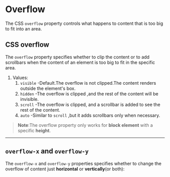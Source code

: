 # Overflow
The CSS `overflow` property controls what happens to content that is too big to fit into an area.

## CSS overflow
The `overflow` property specifies whether to clip the content or to add scrollbars when the content of an element is too big to fit in the specific area.
1. Values:
   1. `visible` -Default.The overflow is not clipped.The content renders outside the element's box.
   2. `hidden` -The overflow is clipped ,and the rest of the content will be invisible.
   3. `scroll` -The overflow is clipped, and a scrollbar is added to see the rest of the content.
   4. `auto` -Similar to `scroll` ,but it adds scrollbars only when necessary.

> **Note**:The overflow property only works for **block element** with a specific **height**.
***

## `overflow-x` and `overflow-y`
The `overflow-x` and `overflow-y` properties specifies whether to change the overflow of content just **horizontal** or **vertically**(or both):
